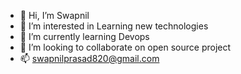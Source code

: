 - 👋 Hi, I’m Swapnil
- 👀 I’m interested in Learning new technologies
- 🌱 I’m currently learning Devops
- 💞️ I’m looking to collaborate on open source project
- 📫 swapnilprasad820@gmail.com

<!---
Swapnil56423/Swapnil56423 is a ✨ special ✨ repository because its `README.md` (this file) appears on your GitHub profile.
You can click the Preview link to take a look at your changes.
--->
